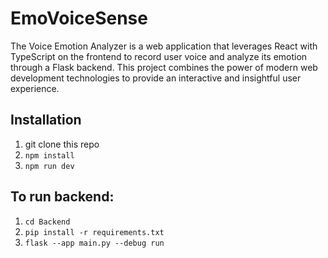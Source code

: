 # EmoVoiceSense
The Voice Emotion Analyzer is a web application that leverages React with TypeScript on the frontend to record user voice and analyze its emotion through a Flask backend. This project combines the power of modern web development technologies to provide an interactive and insightful user experience.

## Installation
1. git clone this repo
2. ```npm install```
3. ```npm run dev```
## To run backend:
1. ```cd Backend```
2. ```pip install -r requirements.txt```
3. ```flask --app main.py --debug run```
